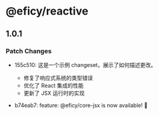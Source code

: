# @eficy/reactive

## 1.0.1

### Patch Changes

- 155c510: 这是一个示例 changeset，展示了如何描述更改。

  - 修复了响应式系统的类型错误
  - 优化了 React 集成的性能
  - 更新了 JSX 运行时的实现

- b74eab7: feature: @eficy/core-jsx is now available! 🎉
